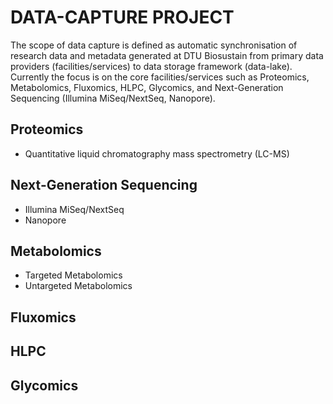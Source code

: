 # DATA-CAPTURE PROJECT
The scope of data capture is defined as automatic synchronisation of research data and metadata generated at DTU Biosustain from primary data providers (facilities/services) to data storage framework (data-lake). Currently the focus is on the core facilities/services such as Proteomics, Metabolomics, Fluxomics, HLPC, Glycomics, and Next-Generation Sequencing (Illumina MiSeq/NextSeq, Nanopore).

## Proteomics
- Quantitative liquid chromatography mass spectrometry (LC-MS)

## Next-Generation Sequencing

- Illumina MiSeq/NextSeq
- Nanopore

## Metabolomics

- Targeted Metabolomics
- Untargeted Metabolomics

## Fluxomics

## HLPC

## Glycomics
